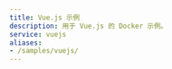 ```yaml
---
title: Vue.js 示例
description: 用于 Vue.js 的 Docker 示例。
service: vuejs
aliases:
- /samples/vuejs/
---
```

